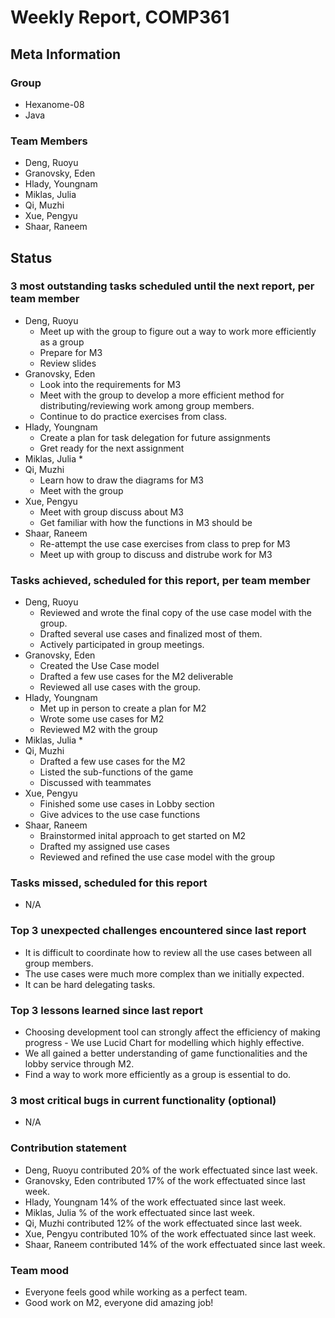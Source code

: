 # Weekly Report, COMP361

## Meta Information

### Group

 * Hexanome-08
 * Java

### Team Members

 * Deng, Ruoyu
 * Granovsky, Eden
 * Hlady, Youngnam
 * Miklas, Julia
 * Qi, Muzhi
 * Xue, Pengyu
 * Shaar, Raneem

## Status

### 3 most outstanding tasks scheduled until the next report, per team member

 * Deng, Ruoyu
    * Meet up with the group to figure out a way to work more efficiently as a group
    * Prepare for M3
    * Review slides
 * Granovsky, Eden
    * Look into the requirements for M3
    * Meet with the group to develop a more efficient method for distributing/reviewing work among group members.
    * Continue to do practice exercises from class.
 * Hlady, Youngnam
    * Create a plan for task delegation for future assignments
    * Gret ready for the next assignment
 * Miklas, Julia
    *
 * Qi, Muzhi
    * Learn how to draw the diagrams for M3
    * Meet with the group
 * Xue, Pengyu
     * Meet with group discuss about M3
     * Get familiar with how the functions in M3 should be
 * Shaar, Raneem
   *  Re-attempt the use case exercises from class to prep for M3
   *  Meet up with group to discuss and distrube work for M3

### Tasks achieved, scheduled for this report, per team member

 * Deng, Ruoyu
    * Reviewed and wrote the final copy of the use case model with the group.
    * Drafted several use cases and finalized most of them.
    * Actively participated in group meetings.
 * Granovsky, Eden
    * Created the Use Case model
    * Drafted a few use cases for the M2 deliverable
    * Reviewed all use cases with the group.
 * Hlady, Youngnam
    * Met up in person to create a plan for M2 
    * Wrote some use cases for M2
    * Reviewed M2 with the group
 * Miklas, Julia
    * 
 * Qi, Muzhi
    * Drafted a few use cases for the M2
    * Listed the sub-functions of the game
    * Discussed with teammates
 * Xue, Pengyu
     * Finished some use cases in Lobby section
     * Give advices to the use case functions
 * Shaar, Raneem
   * Brainstormed inital approach to get started on M2
   * Drafted my assigned use cases
   * Reviewed and refined the use case model with the group
  
   
### Tasks missed, scheduled for this report

 * N/A

### Top 3 unexpected challenges encountered since last report

 * It is difficult to coordinate how to review all the use cases between all group members.
 * The use cases were much more complex than we initially expected.
 * It can be hard delegating tasks.

### Top 3 lessons learned since last report

 * Choosing development tool can strongly affect the efficiency of making progress - We use Lucid Chart for modelling which highly effective.
 * We all gained a better understanding of game functionalities and the lobby service through M2.
 * Find a way to work more efficiently as a group is essential to do.

### 3 most critical bugs in current functionality (optional)

  * N/A

### Contribution statement

 * Deng, Ruoyu contributed 20% of the work effectuated since last week.
 * Granovsky, Eden contributed 17% of the work effectuated since last week.
 * Hlady, Youngnam 14% of the work effectuated since last week.
 * Miklas, Julia % of the work effectuated since last week.
 * Qi, Muzhi contributed 12% of the work effectuated since last week.
 * Xue, Pengyu contributed 10% of the work effectuated since last week.
 * Shaar, Raneem contributed 14% of the work effectuated since last week.

### Team mood

 * Everyone feels good while working as a perfect team.
 * Good work on M2, everyone did amazing job!
